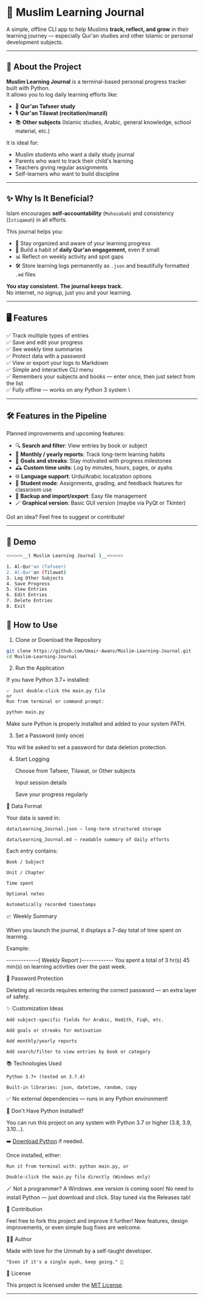 # 📓 Muslim Learning Journal

A simple, offline CLI app to help Muslims **track, reflect, and grow** in their learning journey — especially Qur'an studies and other Islamic or personal development subjects.

---

## 🌟 About the Project

**Muslim Learning Journal** is a terminal-based personal progress tracker built with Python.  
It allows you to log daily learning efforts like:

- 🕋 **Qur'an Tafseer study**  
- 🎙️ **Qur'an Tilawat (recitation/manzil)**  
- 📚 **Other subjects** (Islamic studies, Arabic, general knowledge, school material, etc.)

It is ideal for:
- Muslim students who want a daily study journal  
- Parents who want to track their child's learning  
- Teachers giving regular assignments  
- Self-learners who want to build discipline  

---

## ✨ Why Is It Beneficial?

Islam encourages **self-accountability** (`Muhasabah`) and consistency (`Istiqamah`) in all efforts.

This journal helps you:

- 🧠 Stay organized and aware of your learning progress  
- 📆 Build a habit of **daily Qur'an engagement**, even if small  
- 📊 Reflect on weekly activity and spot gaps  
- 🛠️ Store learning logs permanently as `.json` and beautifully formatted `.md` files  

**You stay consistent. The journal keeps track.**  
No internet, no signup, just you and your learning.

---

## 🖥️ Features

✅ Track multiple types of entries  
✅ Save and edit your progress  
✅ See weekly time summaries  
✅ Protect data with a password  
✅ View or export your logs to Markdown  
✅ Simple and interactive CLI menu  
✅ Remembers your subjects and books — enter once, then just select from the list  
✅ Fully offline — works on any Python 3 system \

---

## 🛠️ Features in the Pipeline

Planned improvements and upcoming features:

- 🔍 **Search and filter**: View entries by book or subject
- 📆 **Monthly / yearly reports**: Track long-term learning habits
- 🎯 **Goals and streaks**: Stay motivated with progress milestones
- 🕰️ **Custom time units**: Log by minutes, hours, pages, or ayahs
- 🌐 **Language support**: Urdu/Arabic localization options
- 🎒 **Student mode**: Assignments, grading, and feedback features for classroom use
- 📁 **Backup and import/export**: Easy file management
- 🪄 **Graphical version**: Basic GUI version (maybe via PyQt or Tkinter)

Got an idea? Feel free to suggest or contribute!

---

## 🧪 Demo

```bash
<><><>__( Muslim Learning Journal )__<><><>

1. Al-Qur'an (Tafseer)
2. Al-Qur'an (Tilawat)
3. Log Other Subjects
4. Save Progress
5. View Entries
6. Edit Entries
7. Delete Entries
8. Exit
```

## 📂 How to Use
1. Clone or Download the Repository

```bash
git clone https://github.com/Umair-Awans/Muslim-Learning-Journal.git
cd Muslim-Learning-Journal
```

2. Run the Application

If you have Python 3.7+ installed:

    ✅ Just double-click the main.py file
    or
    Run from terminal or command prompt:

```bash
python main.py
```

Make sure Python is properly installed and added to your system PATH.

3. Set a Password (only once)

You will be asked to set a password for data deletion protection.

4. Start Logging

    Choose from Tafseer, Tilawat, or Other subjects

    Input session details

    Save your progress regularly

🧾 Data Format

Your data is saved in:

    data/Learning_Journal.json — long-term structured storage

    data/Learning_Journal.md — readable summary of daily efforts

Each entry contains:

    Book / Subject

    Unit / Chapter

    Time spent

    Optional notes

    Automatically recorded timestamps

📈 Weekly Summary

When you launch the journal, it displays a 7-day total of time spent on learning.

Example:

-------------( Weekly Report )-------------
You spent a total of 3 hr(s) 45 min(s) on learning activities over the past week.

🔐 Password Protection

Deleting all records requires entering the correct password — an extra layer of safety.

✨ Customization Ideas

    Add subject-specific fields for Arabic, Hadith, Fiqh, etc.

    Add goals or streaks for motivation

    Add monthly/yearly reports

    Add search/filter to view entries by book or category

📚 Technologies Used

    Python 3.7+ (tested on 3.7.4)

    Built-in libraries: json, datetime, random, copy

✅ No external dependencies — runs in any Python environment!

🧰 Don't Have Python Installed?

You can run this project on any system with Python 3.7 or higher (3.8, 3.9, 3.10...).

➡️ [Download Python](https://www.python.org/downloads/) if needed.

Once installed, either:

    Run it from terminal with: python main.py, or

    Double-click the main.py file directly (Windows only)

🪄 Not a programmer? A Windows .exe version is coming soon!
No need to install Python — just download and click.
Stay tuned via the Releases tab!

💖 Contribution

Feel free to fork this project and improve it further!
New features, design improvements, or even simple bug fixes are welcome.

🧑‍💻 Author

Made with love for the Ummah by a self-taught developer.

    "Even if it's a single ayah, keep going." 🌱

📄 License

This project is licensed under the [MIT License](LICENSE).


---